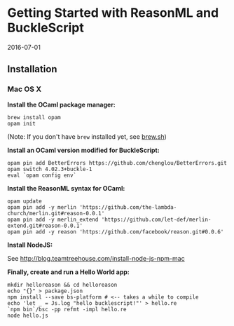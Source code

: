 # Getting Started with ReasonML and BuckleScript

2016-07-01

## Installation

### Mac OS X

**Install the OCaml package manager:**

```
brew install opam
opam init
```

(Note: If you don't have `brew` installed yet, see [brew.sh](http://brew.sh/))

**Install an OCaml version modified for BuckleScript:**

```
opam pin add BetterErrors https://github.com/chenglou/BetterErrors.git
opam switch 4.02.3+buckle-1
eval `opam config env`
```

**Install the ReasonML syntax for OCaml:**

```
opam update
opam pin add -y merlin 'https://github.com/the-lambda-church/merlin.git#reason-0.0.1'
opam pin add -y merlin_extend 'https://github.com/let-def/merlin-extend.git#reason-0.0.1'
opam pin add -y reason 'https://github.com/facebook/reason.git#0.0.6'
```

**Install NodeJS:**

See http://blog.teamtreehouse.com/install-node-js-npm-mac

**Finally, create and run a Hello World app:**

```
mkdir helloreason && cd helloreason
echo "{}" > package.json
npm install --save bs-platform # <-- takes a while to compile
echo 'let _ = Js.log "hello bucklescript!"' > hello.re
`npm bin`/bsc -pp refmt -impl hello.re
node hello.js
```